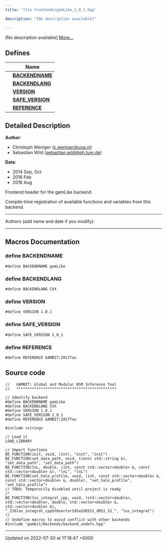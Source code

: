 ```yaml
---
title: 'file frontends/gamLike_1_0_1.hpp'

description: "[No description available]"

---
```







[No description available] [More...](#detailed-description)

## Defines

|                | Name           |
| -------------- | -------------- |
|  | **[BACKENDNAME](/documentation/code/files/gamlike__1__0__1_8hpp/#define-backendname)**  |
|  | **[BACKENDLANG](/documentation/code/files/gamlike__1__0__1_8hpp/#define-backendlang)**  |
|  | **[VERSION](/documentation/code/files/gamlike__1__0__1_8hpp/#define-version)**  |
|  | **[SAFE_VERSION](/documentation/code/files/gamlike__1__0__1_8hpp/#define-safe-version)**  |
|  | **[REFERENCE](/documentation/code/files/gamlike__1__0__1_8hpp/#define-reference)**  |

## Detailed Description


**Author**: 

  * Christoph Weniger ([c.weniger@uva.nl](mailto:c.weniger@uva.nl)) 
  * Sebastian Wild ([sebastian.wild@ph.tum.de](mailto:sebastian.wild@ph.tum.de)) 


**Date**: 

  * 2014 Sep, Oct 
  * 2016 Feb
  * 2016 Aug


Frontend header for the gamLike backend.

Compile-time registration of available functions and variables from this backend.



------------------

Authors (add name and date if you modify):



------------------




## Macros Documentation

### define BACKENDNAME

```
#define BACKENDNAME gamLike
```


### define BACKENDLANG

```
#define BACKENDLANG CXX
```


### define VERSION

```
#define VERSION 1.0.1
```


### define SAFE_VERSION

```
#define SAFE_VERSION 1_0_1
```


### define REFERENCE

```
#define REFERENCE GAMBIT:2017fax
```


## Source code

```
//   GAMBIT: Global and Modular BSM Inference Tool
//   *********************************************

// Identify backend
#define BACKENDNAME gamLike
#define BACKENDLANG CXX
#define VERSION 1.0.1
#define SAFE_VERSION 1_0_1
#define REFERENCE GAMBIT:2017fax

#include <string>

// Load it
LOAD_LIBRARY

// Import functions
BE_FUNCTION(init, void, (int), "init", "init")
BE_FUNCTION(set_data_path, void, (const std::string &), "set_data_path", "set_data_path")
BE_FUNCTION(lnL, double, (int, const std::vector<double> &, const std::vector<double> &), "lnL", "lnL")
BE_FUNCTION(set_halo_profile, void, (int, const std::vector<double> &, const std::vector<double> &, double), "set_halo_profile", "set_halo_profile")
// TODO: Temporarily disabled until project is ready
/*
BE_FUNCTION(los_integral_cpp, void, (std::vector<double>, std::vector<double>, double, std::vector<double> &, std::vector<double> &), "_Z16los_integral_cppSt6vectorIdSaIdEES1_dRS1_S2_", "los_integral")
*/
// Undefine macros to avoid conflict with other backends
#include "gambit/Backends/backend_undefs.hpp"
```


-------------------------------

Updated on 2022-07-20 at 17:18:47 +0000
